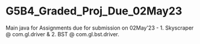 # G5B4_Graded_Proj_Due_02May23
Main java for Assignments due for submission on 02May'23 - 1. Skyscraper @ com.gl.driver &amp; 2. BST @ com.gl.bst.driver.
